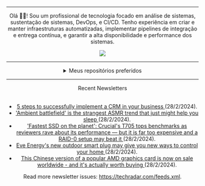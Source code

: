 <div align="center">
<hr>
<p>Olá 👋🏾! Sou um profissional de tecnologia focado em análise de sistemas, sustentação de sistemas, DevOps, e CI/CD. Tenho experiência em criar e manter infraestruturas automatizadas, implementar pipelines de integração e entrega contínua, e garantir a alta disponibilidade e performance dos sistemas.</p>
  <img src="https://media.giphy.com/media/yAGIvCiwPJn5C/giphy.gif">
<hr>
  <details>
  <summary>Meus repositórios preferidos</summary>
  <br />
  Alguns dos meus melhores repositórios:
  <br />
<br />
  <ul><li><a href=https://github.com/RxJSVini/aluratube target="_blank" rel="noopener noreferrer">RxJSVini/aluratube</a> (<b>0</b> ✨ and <b>0</b> 🍴): Aluratube - Desenvolvido durante a imersão React da Alura no final de 2022</li>
<li>More coming soon :).</li>
</ul>
  </details>
  <hr/>
    <summary>Recent Newsletters</summary>
  <br />
  <ul>
    <li><a href=https://www.techradar.com/pro/5-steps-to-successfully-implement-a-crm-in-your-business target="_blank" rel="noopener noreferrer"> 5 steps to successfully implement a CRM in your business </a> (28/2/2024).</li><li><a href=https://www.techradar.com/health-fitness/mattresses/ambient-battlefield-is-the-strangest-asmr-trend-that-just-might-help-you-sleep target="_blank" rel="noopener noreferrer"> 'Ambient battlefield' is the strangest ASMR trend that just might help you sleep </a> (28/2/2024).</li><li><a href=https://www.techradar.com/pro/fastest-ssd-on-the-planet-crucials-t705-tops-benchmarks-as-reviewers-rave-about-its-performance-but-it-is-far-too-expensive-and-a-raid-0-setup-may-beat-it target="_blank" rel="noopener noreferrer"> 'Fastest SSD on the planet': Crucial's T705 tops benchmarks as reviewers rave about its performance — but it is far too expensive and a RAID-0 setup may beat it </a> (28/2/2024).</li><li><a href=https://www.techradar.com/home/smart-home/eve-energys-new-outdoor-smart-plug-may-give-you-new-ways-to-control-your-home target="_blank" rel="noopener noreferrer"> Eve Energy's new outdoor smart plug may give you new ways to control your home </a> (28/2/2024).</li><li><a href=https://www.techradar.com/computing/gpu/this-chinese-version-of-a-popular-amd-graphics-card-is-now-on-sale-worldwide-and-its-actually-worth-buying target="_blank" rel="noopener noreferrer"> This Chinese version of a popular AMD graphics card is now on sale worldwide - and it's actually worth buying </a> (28/2/2024).</li>
  </ul>
<p>Read more newsletter issues: <a href="https://techradar.com/feeds.xml">https://techradar.com/feeds.xml</a>.</p>
  </details>
